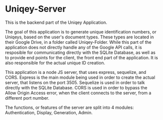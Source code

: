 # Uniqey-Server

This is the backend part of the Uniqey Application.

The goal of this application is to generate unique identification numbers, or Uniqeys, based on the user's document types. These types are located in their Google Drive, in a folder called Uniqey-Folder. While this part of the application does not directly handle any of the Google API calls, it is resposible for communicating directly with the SQLite Database, as well as to provide end points for the client, the front end part of the application. It is also responsible for the actual unique ID creation.

This application is a node JS server, that uses express, sequelize, and CORS. Express is the main module being used in order to create the actual server, that listens on the port 3505. Sequelize is used in order to talk directly with the SQLite Database. CORS is used in order to bypass the Allow Origin Access error, when the client connects to the server, from a different port number.

The functions, or features of the server are split into 4 modules: Authentication, Display, Generation, Admin.
